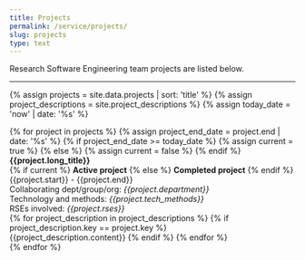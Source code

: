 ```yaml
---
title: Projects
permalink: /service/projects/
slug: projects
type: text
---
```


Research Software Engineering team projects are listed below.

<hr/>

{% assign projects = site.data.projects | sort: 'title' %}
{% assign project_descriptions = site.project_descriptions %}
{% assign today_date = 'now' | date: '%s' %}

<div class="current-project-list">
    {% for project in projects %}
    {% assign project_end_date = project.end | date: '%s' %}
    {% if project_end_date >= today_date %}
        {% assign current = true %}
    {% else %}
        {% assign current = false %}
    {% endif %}
    <div style="background-color: {% if current %}#eebf3f{% else %}#999{% endif %}">
        <b>{{project.long_title}}</b>
        <br/>
        {% if current %}
            <b>Active project</b>
        {% else %}
            <b>Completed project</b>
        {% endif %}
        <br>
        {{project.start}} - {{project.end}}
        <br/>
        Collaborating dept/group/org: <em>{{project.department}}</em>
        <br/>
        Technology and methods: <em>{{project.tech_methods}}</em>
        <br/>
        RSEs involved: <em>{{project.rses}}</em>
        <br/>
        {% for project_description in project_descriptions %}
            {% if project_description.key == project.key %}                    
                <br/>
                {{project_description.content}}
            {% endif %}
        {% endfor %}            
        <br/>
    </div>
    {% endfor %}
</div>

